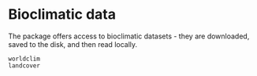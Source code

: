 # Bioclimatic data

The package offers access to bioclimatic datasets - they are downloaded, saved
to the disk, and then read locally.

```@docs
worldclim
landcover
```
